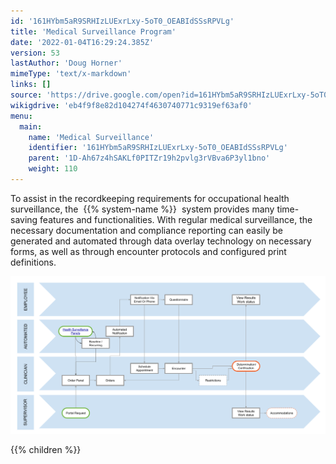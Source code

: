 ```yaml
---
id: '161HYbm5aR9SRHIzLUExrLxy-5oT0_OEABIdSSsRPVLg'
title: 'Medical Surveillance Program'
date: '2022-01-04T16:29:24.385Z'
version: 53
lastAuthor: 'Doug Horner'
mimeType: 'text/x-markdown'
links: []
source: 'https://drive.google.com/open?id=161HYbm5aR9SRHIzLUExrLxy-5oT0_OEABIdSSsRPVLg'
wikigdrive: 'eb4f9f8e82d104274f4630740771c9319ef63af0'
menu:
  main:
    name: 'Medical Surveillance'
    identifier: '161HYbm5aR9SRHIzLUExrLxy-5oT0_OEABIdSSsRPVLg'
    parent: '1D-Ah67z4hSAKLf0PITZr19h2pvlg3rVBva6P3yl1bno'
    weight: 110
---
```





To assist in the recordkeeping requirements for occupational health surveillance, the  {{% system-name %}}  system provides many time-saving features and functionalities. With regular medical surveillance, the necessary documentation and compliance reporting can easily be generated and automated through data overlay technology on necessary forms, as well as through encounter protocols and configured print definitions.

![](medical-surveillance-program.assets/1000020100000467000002350B8304D5A6748E44.png)


{{% children %}}



